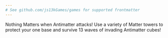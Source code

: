 ```yaml
---
# See github.com/js13kGames/games for supported frontmatter
---
```

Nothing Matters when Antimatter attacks! Use a variety of Matter towers to protect your one base and survive 13 waves of invading Antimatter cubes!